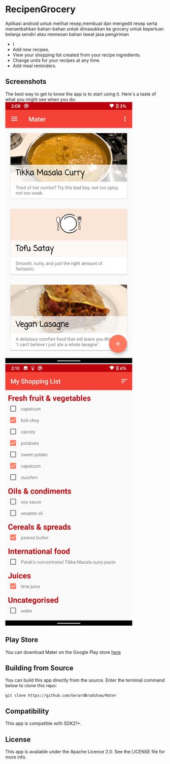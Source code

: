 # RecipenGrocery
Aplikasi android untuk melihat resep,membuat dan mengedit resep serta menambahkan bahan-bahan untuk dimasukkan ke grocery untuk keperluan belanja sendiri atau memesan bahan lewat
jasa pengiriman
- I
- Add new recipes.
- View your shopping list created from your recipe ingredients.
- Change units for your recipes at any time.
- Add meal reminders.

## Screenshots
The best way to get to know the app is to start using it. Here's a taste of what you might see when you do:
<img src="/art/screenshot_recipes.png?raw=true" width="400px"> <img src="/art/screenshot_shopping_list.png?raw=true" width="400px">

## Play Store
You can download Mater on the Google Play store [here](https://play.google.com/store/apps/details?id=com.gerardbradshaw.mater)

## Building from Source
You can build this app directly from the source. Enter the terminal command below to clone this repo:
```shell
git clone https://github.com/GerardBradshaw/Mater
```

## Compatibility
This app is compatible with SDK21+.

## License
This app is available under the Apache Licence 2.0. See the LICENSE file for more info.
